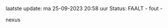 laatste update: 
ma 25-09-2023 20:58   uur 
Status: FAALT - fout - 
<div class="service R">nexus</div>